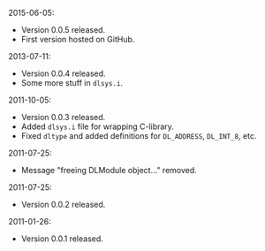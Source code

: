 2015-06-05:
 * Version 0.0.5 released.
 * First version hosted on GitHub.

2013-07-11:
 * Version 0.0.4 released.
 * Some more stuff in `dlsys.i`.

2011-10-05:
 * Version 0.0.3 released.
 * Added `dlsys.i` file for wrapping C-library.
 * Fixed `dltype` and added definitions for `DL_ADDRESS`, `DL_INT_8`, etc.

2011-07-25:
 * Message "freeing DLModule object..." removed.

2011-07-25:
 * Version 0.0.2 released.

2011-01-26:
 * Version 0.0.1 released.
